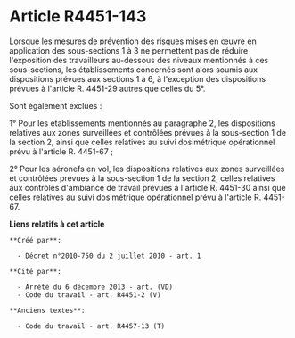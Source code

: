# Article R4451-143

Lorsque les mesures de prévention des risques mises en œuvre en application des sous-sections 1 à 3 ne permettent pas de
réduire l'exposition des travailleurs au-dessous des niveaux mentionnés à ces sous-sections, les établissements concernés
sont alors soumis aux dispositions prévues aux sections 1 à 6, à l'exception des dispositions prévues à l'article R. 4451-29
autres que celles du 5°. 

Sont également exclues : 

1° Pour les établissements mentionnés au paragraphe 2, les dispositions relatives aux zones surveillées et contrôlées prévues
à la sous-section 1 de la section 2, ainsi que celles relatives au suivi dosimétrique opérationnel prévu à l'article R.
4451-67 ; 

2° Pour les aéronefs en vol, les dispositions relatives aux zones surveillées et contrôlées prévues à la sous-section 1 de la
section 2, celles relatives aux contrôles d'ambiance de travail prévues à l'article R. 4451-30 ainsi que celles relatives au
suivi dosimétrique opérationnel prévu à l'article R. 4451-67.

**Liens relatifs à cet article**

	**Créé par**:

	  - Décret n°2010-750 du 2 juillet 2010 - art. 1

	**Cité par**:

	  - Arrêté du 6 décembre 2013 - art. (VD)
	  - Code du travail - art. R4451-2 (V)

	**Anciens textes**:

	  - Code du travail - art. R4457-13 (T)
